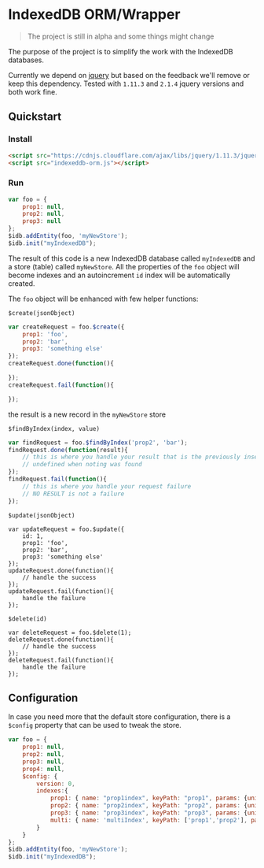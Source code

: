 # IndexedDB ORM/Wrapper

> The project is still in alpha and some things might change

The purpose of the project is to simplify the work with the IndexedDB databases.

Currently we depend on [jquery](http://jquery.com/) but based on the feedback we'll remove or keep this dependency. Tested with `1.11.3` and `2.1.4` jquery versions and both work fine.

## Quickstart

### Install

```html
<script src="https://cdnjs.cloudflare.com/ajax/libs/jquery/1.11.3/jquery.min.js"></script>
<script src="indexeddb-orm.js"></script>
```

### Run

```javascript
var foo = {
	prop1: null,
	prop2: null,
	prop3: null
};
$idb.addEntity(foo, 'myNewStore');
$idb.init("myIndexedDB");
```

The result of this code is a new IndexedDB database called `myIndexedDB` and a store (table) called `myNewStore`. All the properties of the `foo` object will become indexes and an autoincrement `id` index will be automatically created.

The `foo` object will be enhanced with few helper functions:

`$create(jsonObject)`

```javascript
var createRequest = foo.$create({
	prop1: 'foo',
	prop2: 'bar',
	prop3: 'something else'
});
createRequest.done(function(){

});
createRequest.fail(function(){

});
```
the result is a new record in the `myNewStore` store

`$findByIndex(index, value)`

```javascript
var findRequest = foo.$findByIndex('prop2', 'bar');
findRequest.done(function(result){
	// this is where you handle your result that is the previously inserted JSON object
	// undefined when noting was found
});
findRequest.fail(function(){
	// this is where you handle your request failure
	// NO RESULT is not a failure
});
```

`$update(jsonObject)`

```
var updateRequest = foo.$update({
	id: 1,
	prop1: 'foo',
	prop2: 'bar',
	prop3: 'something else'
});
updateRequest.done(function(){
	// handle the success
});
updateRequest.fail(function(){
	handle the failure
});
```

`$delete(id)`

```
var deleteRequest = foo.$delete(1);
deleteRequest.done(function(){
	// handle the success
});
deleteRequest.fail(function(){
	handle the failure
});
```

## Configuration
In case you need more that the default store configuration, there is a `$config` property that can be used to tweak the store.

```javascript
var foo = {
	prop1: null,
	prop2: null,
	prop3: null,
	prop4: null,
	$config: {
		version: 0,
		indexes:{
			prop1: { name: "prop1index", keyPath: "prop1", params: {unique: false, multiEntry: false}},
			prop2: { name: "prop2index", keyPath: "prop2", params: {unique: false, multiEntry: false}},
			prop3: { name: "prop3index", keyPath: "prop3", params: {unique: false, multiEntry: false}},
			multi: { name: 'multiIndex', keyPath: ['prop1','prop2'], params: {unique:false}}
		}
	}
};
$idb.addEntity(foo, 'myNewStore');
$idb.init("myIndexedDB");
```

